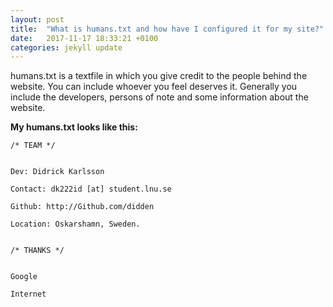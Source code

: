 ```yaml
---
layout: post
title:  "What is humans.txt and how have I configured it for my site?"
date:   2017-11-17 18:33:21 +0100
categories: jekyll update
---
```


humans.txt is a textfile in which you give credit to the people behind the website. You can include whoever you feel deserves it. Generally you include the developers, persons of note and some information about the website.

__My humans.txt looks like this:__

```
/* TEAM */
   
                                
Dev: Didrick Karlsson

Contact: dk222id [at] student.lnu.se

Github: http://Github.com/didden                         
                                
Location: Oskarshamn, Sweden.
                             
    							
/* THANKS */


Google

Internet
```